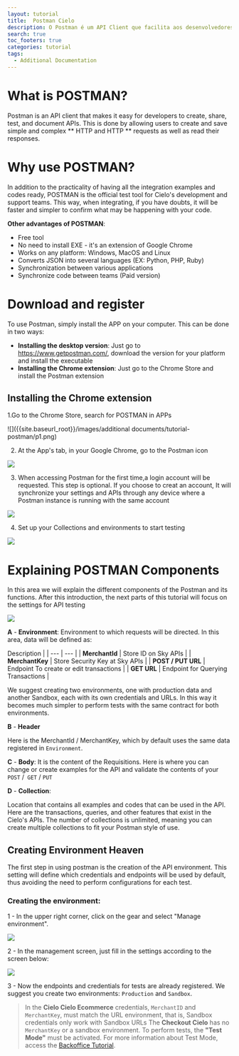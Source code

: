 ```yaml
---
layout: tutorial
title:  Postman Cielo
description: O Postman é um API Client que facilita aos desenvolvedores criar, compartilhar, testar e documentar APIs.
search: true
toc_footers: true
categories: tutorial
tags:
  - Additional Documentation
---
```


# What is POSTMAN?

Postman is an API client that makes it easy for developers to create, share, test, and document APIs. This is done by allowing users to create and save simple and complex ** HTTP and HTTP ** requests as well as read their responses.

# Why use POSTMAN?

In addition to the practicality of having all the integration examples and codes ready, POSTMAN is the official test tool for Cielo's development and support teams. This way, when integrating, if you have doubts, it will be faster and simpler to confirm what may be happening with your code.

**Other advantages of POSTMAN**:

* Free tool
* No need to install EXE - it's an extension of Google Chrome
* Works on any platform: Windows, MacOS and Linux
* Converts JSON into several languages (EX: Python, PHP, Ruby)
* Synchronization between various applications
* Synchronize code between teams (Paid version)

# Download and register

To use Postman, simply install the APP on your computer. This can be done in two ways:

* **Installing the desktop version**: Just go to <https://www.getpostman.com/>, download the version for your platform and install the executable
* **Installing the Chrome extension**: Just go to the Chrome Store and install the Postman extension

## Installing the Chrome extension

1.Go to the Chrome Store, search for POSTMAN in APPs

![]({{site.baseurl_root}}/images/additional documents/tutorial-postman/p1.png)

2. At the App's tab, in your Google Chrome, go to the Postman icon

![]({{site.baseurl_root}}/images/p2.png)

3. When accessing Postman for the first time,a login account will be requested. This step is optional.
If you choose to creat an account, It will synchronize your settings and APIs through any device where a Postman instance is running with the same account  

![]({{site.baseurl_root}}/images/p3.png)

4. Set up your Collections and environments to start testing

![]({{site.baseurl_root}}/images/p4.png)

# Explaining POSTMAN Components

In this area we will explain the different components of the Postman and its functions. After this introduction, the next parts of this tutorial will focus on the settings for API testing

![]({{site.baseurl_root}}/images/pc.png)

**A** - **Environment**:
Environment to which requests will be directed. In this area, data will be defined as:

Description |
| --- | --- |
| **MerchantId** | Store ID on Sky APIs |
| **MerchantKey** | Store Security Key at Sky APIs |
| **POST / PUT URL** | Endpoint To create or edit transactions |
| **GET URL** | Endpoint for Querying Transactions |

We suggest creating two environments, one with production data and another Sandbox, each with its own credentials and URLs.
In this way it becomes much simpler to perform tests with the same contract for both environments.

**B** - **Header**

Here is the MerchantId / MerchantKey, which by default uses the same data registered in `Environment`.

**C** - **Body**:
It is the content of the Requisitions. Here is where you can change or create examples for the API and validate the contents of your `POST` /` GET` / `PUT`

**D** - **Collection**:

Location that contains all examples and codes that can be used in the API. Here are the transactions, queries, and other features that exist in the Cielo's APIs.
The number of collections is unlimited, meaning you can create multiple collections to fit your Postman style of use.

## Creating Environment Heaven

The first step in using postman is the creation of the API environment. This setting will define which credentials and endpoints will be used by default, thus avoiding the need to perform configurations for each test.

### **Creating the environment**:

1 - In the upper right corner, click on the gear and select "Manage environment".

![]({{site.baseurl_root}}/images/p7.png)

2 - In the management screen, just fill in the settings according to the screen below:

![]({{site.baseurl_root}}/images/p8.png)

3 - Now the endpoints and credentials for tests are already registered. We suggest you create two environments: `Production` and `Sandbox`.

> In the **Cielo Cielo Ecommerce** credentials, `MerchantID` and` MerchantKey`, must match the URL environment, that is, Sandbox credentials only work with Sandbox URLs
> The **Checkout Cielo** has no `MerchantKey` or a sandbox environment. To perform tests, the **"Test Mode"** must be activated. For more information about Test Mode, access the [Backoffice Tutorial](https://developercielo.github.io/Checkout-Backoffice/).
